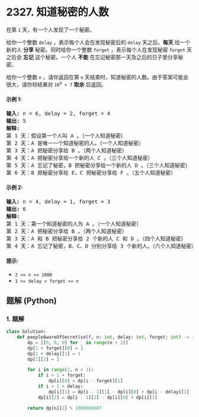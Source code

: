# 2327. 知道秘密的人数
在第 `1` 天，有一个人发现了一个秘密。

给你一个整数 `delay` ，表示每个人会在发现秘密后的 `delay` 天之后，**每天** 给一个新的人 **分享** 秘密。同时给你一个整数 `forget` ，表示每个人在发现秘密 `forget` 天之后会 **忘记** 这个秘密。一个人 **不能** 在忘记秘密那一天及之后的日子里分享秘密。

给你一个整数 `n` ，请你返回在第 `n` 天结束时，知道秘密的人数。由于答案可能会很大，请你将结果对 <code>10<sup>9</sup> + 7</code> **取余** 后返回。

#### 示例 1:
<pre>
<strong>输入:</strong> n = 6, delay = 2, forget = 4
<strong>输出:</strong> 5
<strong>解释:</strong>
第 1 天：假设第一个人叫 A 。（一个人知道秘密）
第 2 天：A 是唯一一个知道秘密的人。（一个人知道秘密）
第 3 天：A 把秘密分享给 B 。（两个人知道秘密）
第 4 天：A 把秘密分享给一个新的人 C 。（三个人知道秘密）
第 5 天：A 忘记了秘密，B 把秘密分享给一个新的人 D 。（三个人知道秘密）
第 6 天：B 把秘密分享给 E，C 把秘密分享给 F 。（五个人知道秘密）
</pre>

#### 示例 2:
<pre>
<strong>输入:</strong> n = 4, delay = 1, forget = 3
<strong>输出:</strong> 6
<strong>解释:</strong>
第 1 天：第一个知道秘密的人为 A 。（一个人知道秘密）
第 2 天：A 把秘密分享给 B 。（两个人知道秘密）
第 3 天：A 和 B 把秘密分享给 2 个新的人 C 和 D 。（四个人知道秘密）
第 4 天：A 忘记了秘密，B、C、D 分别分享给 3 个新的人。（六个人知道秘密）
</pre>

#### 提示:
* `2 <= n <= 1000`
* `1 <= delay < forget <= n`

## 题解 (Python)

### 1. 题解
```Python
class Solution:
    def peopleAwareOfSecret(self, n: int, delay: int, forget: int) -> int:
        dp = [[0, 0, 0] for _ in range(n + 2)]
        dp[1 + forget][0] = 1
        dp[1 + delay][1] = 1
        dp[1][2] = 1

        for i in range(2, n + 1):
            if i > 1 + forget:
                dp[i][0] = dp[i - forget][1]
            if i > 1 + delay:
                dp[i][1] = dp[i - 1][1] - dp[i][0] + dp[i - delay][1]
            dp[i][2] = dp[i - 1][2] - dp[i][0] + dp[i][1]

        return dp[n][2] % 1000000007
```
